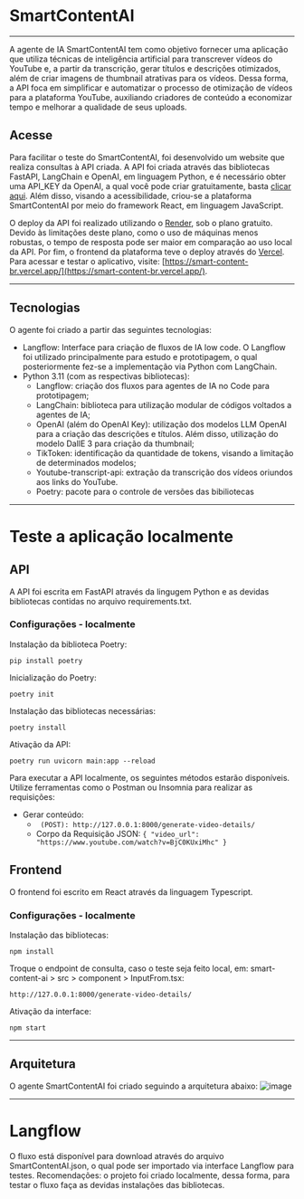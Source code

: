 # SmartContentAI
<hr>

A agente de IA SmartContentAI tem como objetivo fornecer uma aplicação que utiliza técnicas de inteligência artificial para transcrever vídeos do YouTube e, a partir da transcrição, gerar títulos e descrições otimizados, além de criar imagens de thumbnail atrativas para os vídeos. Dessa forma, a API foca em simplificar e automatizar o processo de otimização de vídeos para a plataforma YouTube, auxiliando criadores de conteúdo a economizar tempo e melhorar a qualidade de seus uploads.

## Acesse 
Para facilitar o teste do SmartContentAI, foi desenvolvido um website que realiza consultas à API criada. A API foi criada através das bibliotecas FastAPI, LangChain e OpenAI, em linguagem Python, e é necessário obter uma API_KEY da OpenAI, a qual você pode criar gratuitamente, basta [clicar aqui](https://openai.com/index/openai-api/). Além disso, visando a acessibilidade, criou-se a plataforma SmartContentAI por meio do framework React, em linguagem JavaScript. 

O deploy da API foi realizado utilizando o [Render](https://dashboard.render.com/), sob o plano gratuito. Devido às limitações deste plano, como o uso de máquinas menos robustas, o tempo de resposta pode ser maior em comparação ao uso local da API. Por fim, o frontend da plataforma teve o deploy através do [Vercel](https://vercel.com/). Para acessar e testar o aplicativo, visite: [https://smart-content-br.vercel.app/](https://smart-content-br.vercel.app/).

<hr>

## Tecnologias
O agente foi criado a partir das seguintes tecnologias:
- Langflow: Interface para criação de fluxos de IA low code. O Langflow foi utilizado principalmente para estudo e prototipagem, o qual posteriormente fez-se a implementação via Python com LangChain.
- Python 3.11 (com as respectivas bibliotecas): 
  - Langflow: criação dos fluxos para agentes de IA no Code para prototipagem;
  - LangChain: biblioteca para utilização modular de códigos voltados a agentes de IA;
  - OpenAI (além do OpenAI Key): utilização dos modelos LLM OpenAI para a criação das descrições e títulos. Além disso, utilização do modelo DallE 3 para criação da thumbnail;
  - TikToken: identificação da quantidade de tokens, visando a limitação de determinados modelos;
  - Youtube-transcript-api: extração da transcrição dos vídeos oriundos aos links do YouTube.
  - Poetry: pacote para o controle de versões das bibiliotecas

<hr>

# Teste a aplicação localmente

## API
A API foi escrita em FastAPI através da lingugem Python e as devidas bibliotecas contidas no arquivo requirements.txt.

### Configurações - localmente
Instalação da biblioteca Poetry:
```
pip install poetry
```

Inicialização do Poetry:
```
poetry init
```

Instalação das bibliotecas necessárias:
```
poetry install
```

Ativação da API:
```
poetry run uvicorn main:app --reload
```

Para executar a API localmente, os seguintes métodos estarão disponíveis. Utilize ferramentas como o Postman ou Insomnia para realizar as requisições:
- Gerar conteúdo:
  - ``` (POST): http://127.0.0.1:8000/generate-video-details/```
  - Corpo da Requisição JSON: ```{ "video_url": "https://www.youtube.com/watch?v=BjC0KUxiMhc" }```

## Frontend
O frontend foi escrito em React através da linguagem Typescript.

### Configurações - localmente
Instalação das bibliotecas:
```
npm install
```

Troque o endpoint de consulta, caso o teste seja feito local, em: smart-content-ai > src > component > InputFrom.tsx:
```
http://127.0.0.1:8000/generate-video-details/
```


Ativação da interface:
```
npm start
```

<hr>

## Arquitetura
O agente SmartContentAI foi criado seguindo a arquitetura abaixo:
![image](https://github.com/user-attachments/assets/2cf43b43-30af-4b1e-8a0d-d436372b065b)

<hr>

# Langflow
O fluxo está disponível para download através do arquivo SmartContentAI.json, o qual pode ser importado via interface Langflow para testes. Recomendações: o projeto foi criado localmente, dessa forma, para testar o fluxo faça as devidas instalações das bibliotecas.
